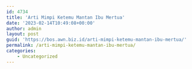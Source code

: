 ```yaml
---
id: 4734
title: 'Arti Mimpi Ketemu Mantan Ibu Mertua'
date: '2023-02-14T10:49:08+00:00'
author: admin
layout: post
guid: 'https://bos.awn.biz.id/arti-mimpi-ketemu-mantan-ibu-mertua/'
permalink: /arti-mimpi-ketemu-mantan-ibu-mertua/
categories:
    - Uncategorized
---
```


